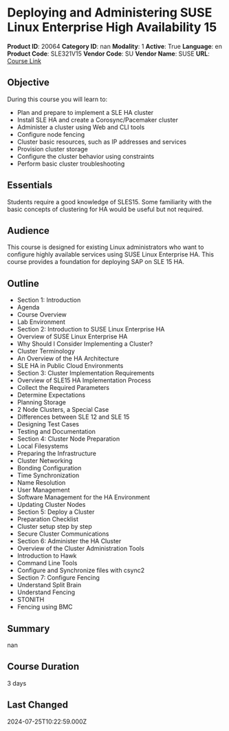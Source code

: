 # Deploying and Administering SUSE Linux Enterprise High Availability 15

**Product ID**: 20064
**Category ID**: nan
**Modality**: 1
**Active**: True
**Language**: en
**Product Code**: SLE321V15
**Vendor Code**: SU
**Vendor Name**: SUSE
**URL**: [Course Link](https://www.fastlaneus.com/course/suse-sle321v15)

## Objective
During this course you will learn to:


- Plan and prepare to implement a SLE HA cluster
- Install SLE HA and create a Corosync/Pacemaker cluster
- Administer a cluster using Web and CLI tools
- Configure node fencing
- Cluster basic resources, such as IP addresses and services
- Provision cluster storage
- Configure the cluster behavior using constraints
- Perform basic cluster troubleshooting

## Essentials
Students require a good knowledge of SLES15. Some familiarity with the basic concepts of clustering for HA would be useful but not required.

## Audience
This course is designed for existing Linux administrators who want to configure highly available services using SUSE Linux Enterprise HA. This course provides a foundation for deploying SAP on SLE 15 HA.

## Outline
-  Section 1: Introduction
- Agenda
- Course Overview
- Lab Environment
- Section 2: Introduction to SUSE Linux Enterprise HA
- Overview of SUSE Linux Enterprise HA
- Why Should I Consider Implementing a Cluster?
- Cluster Terminology
- An Overview of the HA Architecture
- SLE HA in Public Cloud Environments
- Section 3: Cluster Implementation Requirements
- Overview of SLE15 HA Implementation Process
- Collect the Required Parameters
- Determine Expectations
- Planning Storage
- 2 Node Clusters, a Special Case
- Differences between SLE 12 and SLE 15
- Designing Test Cases
- Testing and Documentation
- Section 4: Cluster Node Preparation
- Local Filesystems
- Preparing the Infrastructure
- Cluster Networking
- Bonding Configuration
- Time Synchronization
- Name Resolution
- User Management
- Software Management for the HA Environment
- Updating Cluster Nodes
- Section 5: Deploy a Cluster
- Preparation Checklist
- Cluster setup step by step
- Secure Cluster Communications
- Section 6: Administer the HA Cluster
- Overview of the Cluster Administration Tools
- Introduction to Hawk
- Command Line Tools
- Configure and Synchronize files with csync2
- Section 7: Configure Fencing
- Understand Split Brain
- Understand Fencing
- STONITH
- Fencing using BMC

## Summary
nan

## Course Duration
3 days

## Last Changed
2024-07-25T10:22:59.000Z
